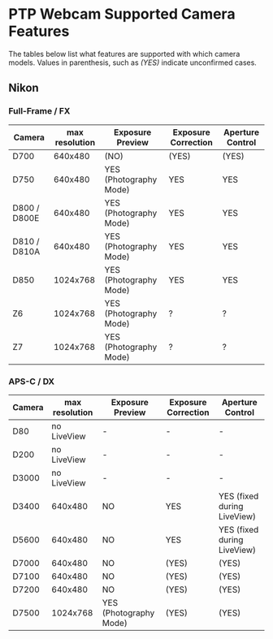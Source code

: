 # PTP Webcam Supported Camera Features

The tables below list what features are supported with which camera models. Values in parenthesis, such as _(YES)_ indicate unconfirmed cases.

## Nikon

### Full-Frame / FX

| Camera        | max resolution | Exposure Preview       | Exposure Correction | Aperture Control |
| ------------- | -------------- | ---------------------- | ------------------- | ---------------- |
| D700          | 640x480        | (NO)                   | (YES)               | (YES)            |
| D750          | 640x480        | YES (Photography Mode) | YES                 | YES              |
| D800 / D800E  | 640x480        | YES (Photography Mode) | YES                 | YES              |
| D810 / D810A  | 640x480        | YES (Photography Mode) | YES                 | YES              |
| D850          | 1024x768       | YES (Photography Mode) | YES                 | YES              |
| Z6            | 1024x768       | YES (Photography Mode) | ?                   | ?                |
| Z7            | 1024x768       | YES (Photography Mode) | ?                   | ?                |

### APS-C / DX

| Camera        | max resolution | Exposure Preview       | Exposure Correction | Aperture Control            |
| ------------- | -------------- | ---------------------- | ------------------- | --------------------------- |
| D80           | no LiveView    | -                      | -                   | -                           |
| D200          | no LiveView    | -                      | -                   | -                           |
| D3000         | no LiveView    | -                      | -                   | -                           |
| D3400         | 640x480        | NO                     | YES                 | YES (fixed during LiveView) |
| D5600         | 640x480        | NO                     | YES                 | YES (fixed during LiveView) |
| D7000         | 640x480        | NO                     | (YES)               | (YES)                       |
| D7100         | 640x480        | NO                     | (YES)               | (YES)                       |
| D7200         | 640x480        | NO                     | (YES)               | (YES)                       |
| D7500         | 1024x768       | YES (Photography Mode) | (YES)               | (YES)                       |
